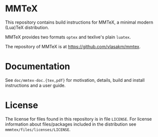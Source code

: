 # MMTeX

This repository contains build instructions for MMTeX, a minimal modern
(Lua)TeX distribution.

MMTeX provides two formats `optex` and texlive's plain `luatex`.

The repository of MMTeX is at https://github.com/vlasakm/mmtex.

# Documentation

See `doc/mmtex-doc.{tex,pdf}` for motivation, details, build and install
instructions and a user guide.

# License

The license for files found in this repository is in file `LICENSE`. For
license information about files/packages included in the distribution see
`mmmtex/files/licenses/LICENSE`.
